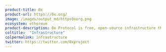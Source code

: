 ```yaml
---
product-title: 0x
product-url: https://0x.org/
image: /images/output_md/https0xorg.png
ecosystem: ethereum
product-description: 0x Protocol is free, open-source infrastructure that developers and businesses utilize to build products that enable the purchasing and trading of crypto tokens.
coltitle:  "Infrastructure"
colpermalink: infrastructure
twitter: https://twitter.com/0xproject
---
```

